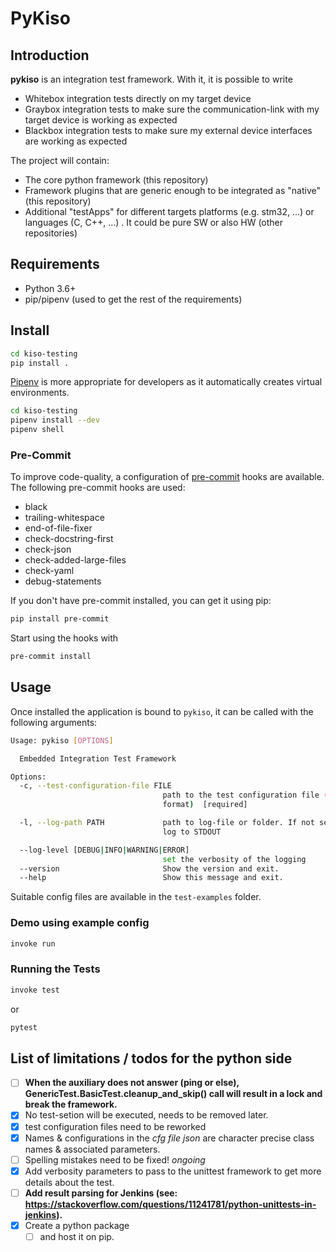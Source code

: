# PyKiso

## Introduction ##
**pykiso** is an integration test framework. With it, it is possible to write
* Whitebox integration tests directly on my target device
* Graybox integration tests to make sure the communication-link with my target device is working as expected
* Blackbox integration tests to make sure my external device interfaces are working as expected

The project will contain:
* The core python framework (this repository)
* Framework plugins that are generic enough to be integrated as "native" (this repository)
* Additional "testApps" for different targets platforms (e.g. stm32, ...) or languages (C, C++, ...) . It could be pure SW or also HW (other repositories)

## Requirements ##

* Python 3.6+
* pip/pipenv (used to get the rest of the requirements)

## Install ##

```bash
cd kiso-testing
pip install .
```

[Pipenv](https://github.com/pypa/pipenv) is more appropriate for developers as it automatically creates virtual environments.

```bash
cd kiso-testing
pipenv install --dev
pipenv shell
```

### Pre-Commit

To improve code-quality, a configuration of [pre-commit](https://pre-commit.com/) hooks are available.
The following pre-commit hooks are used:

- black
- trailing-whitespace
- end-of-file-fixer
- check-docstring-first
- check-json
- check-added-large-files
- check-yaml
- debug-statements

If you don't have pre-commit installed, you can get it using pip:

```bash
pip install pre-commit
```

Start using the hooks with

```bash
pre-commit install
```

## Usage ##

Once installed the application is bound to `pykiso`, it can be called with the following arguments:

```bash
Usage: pykiso [OPTIONS]

  Embedded Integration Test Framework

Options:
  -c, --test-configuration-file FILE
                                  path to the test configuration file (in YAML
                                  format)  [required]

  -l, --log-path PATH             path to log-file or folder. If not set will
                                  log to STDOUT

  --log-level [DEBUG|INFO|WARNING|ERROR]
                                  set the verbosity of the logging
  --version                       Show the version and exit.
  --help                          Show this message and exit.
```

Suitable config files are available in the `test-examples` folder.

### Demo using example config ##

```bash
invoke run
```

### Running the Tests ##

```bash
invoke test
```

or

```bash
pytest
```

## List of limitations / todos for the python side

* [ ] **When the auxiliary does not answer (ping or else), GenericTest.BasicTest.cleanup_and_skip() call will result in a lock and break the framework.**
* [x] No test-setion will be executed, needs to be removed later.
* [x] test configuration files need to be reworked
* [x] Names & configurations in the *cfg file json* are character precise class names & associated parameters.
* [ ] Spelling mistakes need to be fixed!  _*ongoing*_
* [x] Add verbosity parameters to pass to the unittest framework to get more details about the test.
* [ ] **Add result parsing for Jenkins (see: https://stackoverflow.com/questions/11241781/python-unittests-in-jenkins).**
* [x] Create a python package
    * [ ] and host it on pip.